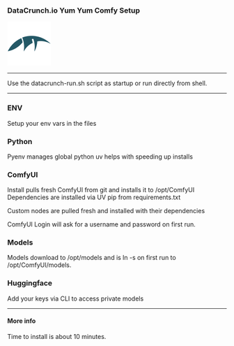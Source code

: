 ### DataCrunch.io Yum Yum Comfy Setup

<img src="https://github.com/ddesmond/datacrunch-templates/blob/main/assets/dclogo.png?raw=true" width="100">

<hr>

Use the datacrunch-run.sh script as startup or run directly from shell.

<hr>

### ENV
Setup your env vars in the files

### Python
Pyenv manages global python
uv helps with speeding up installs

### ComfyUI
Install pulls fresh ComfyUI from git and installs it to /opt/ComfyUI
Dependencies are installed via UV pip from requirements.txt

Custom nodes are pulled fresh and installed with their dependencies

ComfyUI Login will ask for a username and password on first run.

### Models
Models download to /opt/models and is ln -s on first run to /opt/ComfyUI/models.


### Huggingface
Add your keys via CLI to access private models


<hr>

#### More info
Time to install is about 10 minutes.
